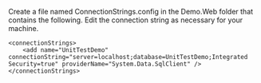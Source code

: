 Create a file named ConnectionStrings.config in the Demo.Web folder that contains the following. Edit the connection string as necessary for your machine.

```
<connectionStrings>
    <add name="UnitTestDemo" connectionString="server=localhost;database=UnitTestDemo;Integrated Security=true" providerName="System.Data.SqlClient" />
</connectionStrings>
```
